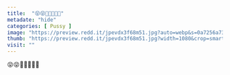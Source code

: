 ```yaml
---
title:  "😝😝🍦🍦💦💦💦"
metadate: "hide"
categories: [ Pussy ]
image: "https://preview.redd.it/jpevdx3f68m51.jpg?auto=webp&s=0a7256a738b7a9af8eca2d7cb1cac327935ac268"
thumb: "https://preview.redd.it/jpevdx3f68m51.jpg?width=1080&crop=smart&auto=webp&s=e8dddc19acfc9177a734146cbe7c329c5dfe1e4e"
visit: ""
---
```

😝😝🍦🍦💦💦💦
